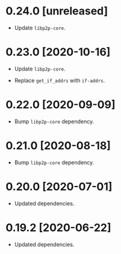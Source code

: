 # 0.24.0 [unreleased]

- Update `libp2p-core`.

# 0.23.0 [2020-10-16]

- Update `libp2p-core`.

- Replace `get_if_addrs` with `if-addrs`.

# 0.22.0 [2020-09-09]

- Bump `libp2p-core` dependency.

# 0.21.0 [2020-08-18]

- Bump `libp2p-core` dependency.

# 0.20.0 [2020-07-01]

- Updated dependencies.

# 0.19.2 [2020-06-22]

- Updated dependencies.
